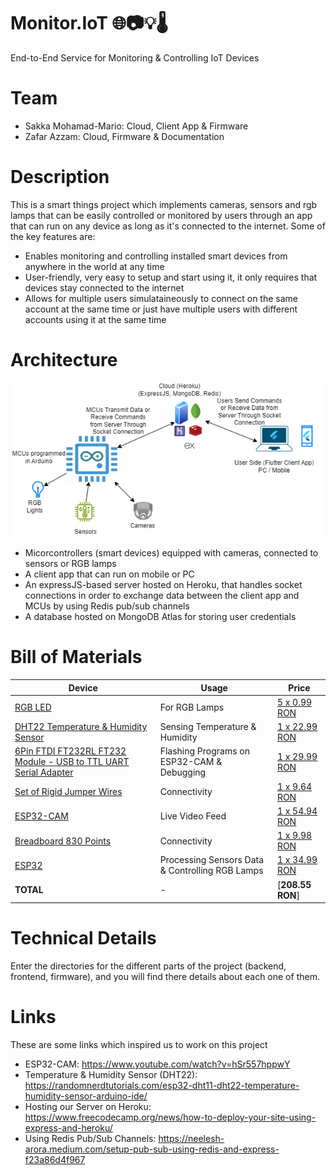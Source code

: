 # Monitor.IoT 🌐📷💡🌡️
End-to-End Service for Monitoring & Controlling IoT Devices

# Team

- Sakka Mohamad-Mario: Cloud, Client App & Firmware  
- Zafar Azzam: Cloud, Firmware & Documentation

# Description

This is a smart things project which implements cameras, sensors and rgb lamps that can be easily controlled or monitored by users through an app that can run on any device as long as it's connected to the internet. Some of the key features are:

- Enables monitoring and controlling installed smart devices from anywhere in the world at any time
- User-friendly, very easy to setup and start using it, it only requires that devices stay connected to the internet
- Allows for multiple users simulataineously to connect on the same account at the same time or just have multiple users with different accounts using it at the same time

# Architecture

![a](monitor.iot_architecture.png)

- Micorcontrollers (smart devices) equipped with cameras, connected to sensors or RGB lamps
- A client app that can run on mobile or PC
- An expressJS-based server hosted on Heroku, that handles socket connections in order to exchange data between the client app and MCUs by using Redis pub/sub channels
- A database hosted on MongoDB Atlas for storing user credentials

# Bill of Materials

| Device | Usage | Price                                                                                                                                                                                           |
|-|-|-|
| [RGB LED](https://static.optimusdigital.ro/55966-large_default/rgb-led-common-anode.jpg)| For RGB Lamps | [5 x 0.99 RON](https://www.optimusdigital.ro/en/leds/484-rgb-led-common-anode.html?search_query=0104210000005752&results=1) |
| [DHT22 Temperature & Humidity Sensor](https://static.optimusdigital.ro/65572-large_default/senzor-de-temperatura-i-umiditate-dht22.jpg) | Sensing Temperature & Humidity | [1 x 22.99 RON](https://www.optimusdigital.ro/en/temperature-sensors/1199-senzor-de-temperatura-i-umiditate-dht22.html?search_query=DHT22+Temperature+and+Humidity+Sensor&results=7) |
| [6Pin FTDI FT232RL FT232 Module - USB to TTL UART Serial Adapter](https://static.optimusdigital.ro/65779-large_default/6pin-ftdi-ft232rl-ft232-module-for-arduino-usb-to-ttl-uart-serial-wire-adapter-rs232.jpg) | Flashing Programs on ESP32-CAM & Debugging | [1 x 29.99 RON](https://www.optimusdigital.ro/en/level-shifters/12629-6pin-ftdi-ft232rl-ft232-module-for-arduino-usb-to-ttl-uart-serial-wire-adapter-rs232.html?search_query=0104110000084750%09&results=1) |
| [Set of Rigid Jumper Wires](https://ardushop.ro/9513-large_default/set-jumper-breadboard-140.jpg) | Connectivity | [1 x 9.64 RON](https://ardushop.ro/ro/fire-si-conectori/927-set-jumper-breadboard-140-6427854012340.html)  |
| [ESP32-CAM](https://ardushop.ro/10841-large_default/modul-esp32-cu-camera.jpg) | Live Video Feed | [1 x 54.94 RON](https://ardushop.ro/ro/comunicatie/1374-modul-esp32-cu-camera-6427854020031.html)  |                                                                   
| [Breadboard 830 Points](https://static.optimusdigital.ro/54847-large_default/breadboard-hq-830-points.jpg) | Connectivity | [1 x 9.98 RON](https://www.optimusdigital.ro/en/breadboards/8-breadboard-hq-830-points.html?search_query=Breadboard&results=362) |
| [ESP32](https://static.optimusdigital.ro/43669-large_default/esp32-development-board-with-wifi-and-bluetooth-42.jpg) | Processing Sensors Data & Controlling RGB Lamps | [1 x 34.99 RON](https://www.optimusdigital.ro/en/bluetooth-boards/4371-esp32-development-board-with-wifi-and-bluetooth-42.html?search_query=ESP32&results=38) |
| **TOTAL** | - | [**208.55 RON**] |

# Technical Details

Enter the directories for the different parts of the project (backend, frontend, firmware), and you will find there details about each one of them.

# Links

These are some links which inspired us to work on this project

- ESP32-CAM: https://www.youtube.com/watch?v=hSr557hppwY
- Temperature & Humidity Sensor (DHT22): https://randomnerdtutorials.com/esp32-dht11-dht22-temperature-humidity-sensor-arduino-ide/
- Hosting our Server on Heroku: https://www.freecodecamp.org/news/how-to-deploy-your-site-using-express-and-heroku/
- Using Redis Pub/Sub Channels: https://neelesh-arora.medium.com/setup-pub-sub-using-redis-and-express-f23a86d4f967
